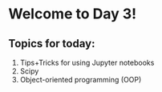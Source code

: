 # Welcome to Day 3!

## Topics for today:

1. Tips+Tricks for using Jupyter notebooks
2. Scipy
3. Object-oriented programming (OOP)
